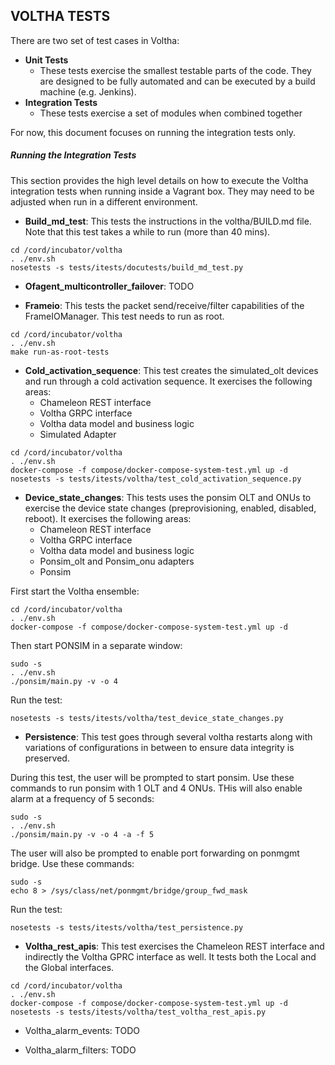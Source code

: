 ## VOLTHA TESTS

There are two set of test cases in Voltha:
* **Unit Tests**
    *  These tests exercise the smallest testable parts of the code. They 
    are designed to be fully automated and can be executed by a build 
    machine (e.g. Jenkins).  
 * **Integration Tests**
    * These tests exercise a set of modules when combined together
    
For now, this document focuses on running the integration tests only.

##### Running the Integration Tests

This section provides the high level details on how to execute the Voltha 
integration tests when running inside a Vagrant box.   They may need to be 
adjusted when run in a different environment.

* **Build_md_test**: This tests the instructions in the voltha/BUILD.md file. 
Note that this test takes a while to run (more than 40 mins).  
```
cd /cord/incubator/voltha
. ./env.sh
nosetests -s tests/itests/docutests/build_md_test.py
```
* **Ofagent_multicontroller_failover**: TODO   

* **Frameio**:  This tests the packet send/receive/filter capabilities of the 
FrameIOManager.   This test needs to run as root.
```
cd /cord/incubator/voltha
. ./env.sh
make run-as-root-tests
```
* **Cold_activation_sequence**: This test creates the simulated_olt devices and 
run through a cold activation sequence.  It exercises the following 
areas:
    * Chameleon REST interface 
    * Voltha GRPC interface
    * Voltha data model and business logic    
    * Simulated Adapter
    
```
cd /cord/incubator/voltha
. ./env.sh
docker-compose -f compose/docker-compose-system-test.yml up -d
nosetests -s tests/itests/voltha/test_cold_activation_sequence.py
```
* **Device_state_changes**: This tests uses the ponsim OLT and ONUs to exercise 
the device state changes (preprovisioning, enabled, disabled, reboot). 
It exercises the following areas:
    * Chameleon REST interface 
    * Voltha GRPC interface
    * Voltha data model and business logic
    * Ponsim_olt and Ponsim_onu adapters
    * Ponsim 

First start the Voltha ensemble:
```
cd /cord/incubator/voltha
. ./env.sh
docker-compose -f compose/docker-compose-system-test.yml up -d
```    
Then start PONSIM in a separate window:
``` 
sudo -s
. ./env.sh
./ponsim/main.py -v -o 4
``` 
Run the test:
``` 
nosetests -s tests/itests/voltha/test_device_state_changes.py
```  

* **Persistence**: This test goes through several voltha restarts along with variations 
of configurations in between to ensure data integrity is preserved.
        
During this test, the user will be prompted to start ponsim.  Use 
these commands to run ponsim with 1 OLT and 4 ONUs. THis will also 
enable alarm at a frequency of 5 seconds:
``` 
sudo -s
. ./env.sh
./ponsim/main.py -v -o 4 -a -f 5
``` 

The user will also be prompted to enable port forwarding on ponmgmt 
bridge. Use these commands:
``` 
sudo -s
echo 8 > /sys/class/net/ponmgmt/bridge/group_fwd_mask            
``` 

Run the test:
``` 
nosetests -s tests/itests/voltha/test_persistence.py
```  

* **Voltha_rest_apis**: This test exercises the Chameleon REST interface and 
indirectly
 the Voltha GPRC interface as well.  It tests both the Local and the Global 
 interfaces.
 
```
cd /cord/incubator/voltha
. ./env.sh
docker-compose -f compose/docker-compose-system-test.yml up -d
nosetests -s tests/itests/voltha/test_voltha_rest_apis.py
```    

* Voltha_alarm_events: TODO

* Voltha_alarm_filters: TODO
